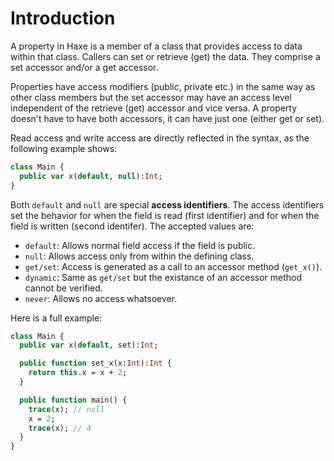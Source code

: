 # Introduction

A property in Haxe is a member of a class that provides access to data within that class. Callers can set or retrieve (get) the data. They comprise a set accessor and/or a get accessor.

Properties have access modifiers (public, private etc.) in the same way as other class members but the set accessor may have an access level independent of the retrieve (get) accessor and vice versa. A property doesn't have to have both accessors, it can have just one (either get or set).

Read access and write access are directly reflected in the syntax, as the following example shows:

```haxe
class Main {
  public var x(default, null):Int;
}
```

Both `default` and `null` are special **access identifiers**. The access identifiers set the behavior for when the field is read (first identifier) and for when the field is written (second identifer). The accepted values are:

- `default`: Allows normal field access if the field is public.
- `null`: Allows access only from within the defining class.
- `get/set`: Access is generated as a call to an accessor method (`get_x()`).
- `dynamic`: Same as `get/set` but the existance of an accessor method cannot be verified.
- `never`: Allows no access whatsoever.

Here is a full example:

```haxe
class Main {
  public var x(default, set):Int;

  public function set_x(x:Int):Int {
    return this.x = x + 2;
  }

  public function main() {
    trace(x); // null
    x = 2;
    trace(x); // 4
  }
}
```
